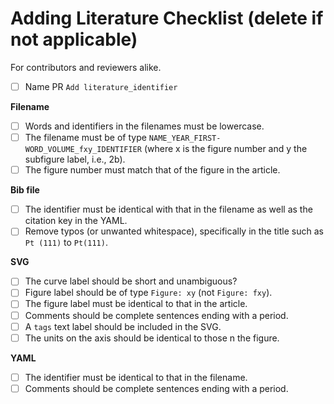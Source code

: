 
# Adding Literature Checklist (delete if not applicable)

For contributors and reviewers alike.

- [ ] Name PR `Add literature_identifier`

**Filename**

- [ ] Words and identifiers in the filenames must be lowercase.
- [ ] The filename must be of type `NAME_YEAR_FIRST-WORD_VOLUME_fxy_IDENTIFIER` (where x is the figure number and y the subfigure label, i.e., 2b).
- [ ] The figure number must match that of the figure in the article.

**Bib file**

- [ ] The identifier must be identical with that in the filename as well as the citation key in the YAML.
- [ ] Remove typos (or unwanted whitespace), specifically in the title such as `Pt (111)` to `Pt(111)`.

**SVG**

- [ ] The curve label should be short and unambiguous?
- [ ] Figure label should be of type `Figure: xy` (not `Figure: fxy`).
- [ ] The figure label must be identical to that in the article.
- [ ] Comments should be complete sentences ending with a period.
- [ ] A `tags` text label should be included in the SVG.
- [ ] The units on the axis should be identical to those n the figure.

**YAML**

- [ ] The identifier must be identical to that in the filename.
- [ ] Comments should be complete sentences ending with a period.
